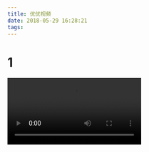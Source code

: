 ```yaml
---
title: 优优视频
date: 2018-05-29 16:28:21
tags:
---
```


# 1
![1](https://youyou-1254131086.cos.ap-beijing.myqcloud.com/%E8%A7%86%E9%A2%91/201902161322200151OB.AVI)
